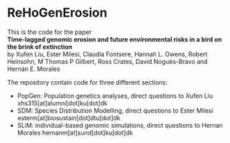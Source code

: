 # ReHoGenErosion

This is the code for the paper  
**Time-lagged genomic erosion and future environmental risks in a bird on the brink of extinction**  
by Xufen Liu, Ester Milesi, Claudia Fontsere, Hannah L. Owens, Robert Heinsohn, M Thomas P Gilbert, Ross Crates, David Nogués-Bravo and Hernán E. Morales

The repository contain code for three different sections:  
- PopGen: Population genetics analyses, direct questions to Xufen Liu xhs315[at]alumni[dot]ku[dot]dk   
- SDM: Species Distribution Modelling, direct questions to Ester Milesi esterm[at]biosustain[dot]dtu[dot]dk   
- SLiM: individual-based genomic simulations, direct questions to Hernan Morales hernanm[at]sund[dot]ku[dot]dk   
